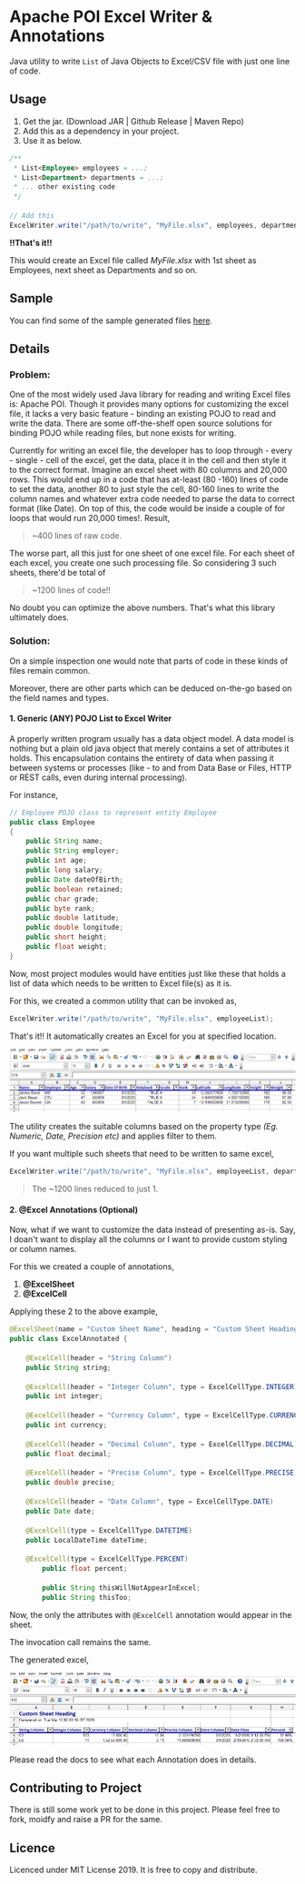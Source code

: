 # Apache POI Excel Writer & Annotations

Java utility to write `List` of Java Objects to Excel/CSV file with just one line of code.

## Usage

1. Get the jar. (Download JAR | Github Release | Maven Repo)
2. Add this as a dependency in your project.
3. Use it as below.

``` Java
/**
 * List<Employee> employees = ...;
 * List<Department> departments = ...;
 * ... other existing code
 */

// Add this
ExcelWriter.write("/path/to/write", "MyFile.xlsx", employees, departments, ...);
```

**!!That's it!!** 

This would create an Excel file called _MyFile.xlsx_ with 1st sheet as Employees, next sheet as Departments and so on. 

## Sample

You can find some of the sample generated files [here](/src/test/resources/output/). 

## Details

### Problem:

One of the most widely used Java library for reading and writing Excel files is: Apache POI. Though it provides many options for customizing the excel file, it lacks a very basic feature - binding an existing POJO to read and write the data. There are some off-the-shelf open source solutions for binding POJO while reading files, but none exists for writing.

Currently for writing an excel file, the developer has to loop through - every - single - cell of the excel, get the data, place it in the cell and then style it to the correct format. Imagine an excel sheet with 80 columns and 20,000 rows. This would end up in a code that has at-least (80 -160) lines of code to set the data, another 80 to just style the cell, 80-160 lines to write the column names and whatever extra code needed to parse the data to correct format (like Date). On top of this, the code would be inside a couple of for loops that would run 20,000 times!. Result,


> ~400 lines of raw code.

The worse part, all this just for one sheet of one excel file. For each sheet of each excel, you create one such processing file.
So considering 3 such sheets, there'd be total of

> ~1200 lines of code!!

No doubt you can optimize the above numbers. That's what this library ultimately does. 

### Solution:


On a simple inspection one would note that parts of code in these kinds of files remain common.

Moreover, there are other parts which can be deduced on-the-go based on the field names and types.


#### 1. Generic (ANY) POJO List to Excel Writer


A properly written program usually has a data object model. A data model is nothing but a plain old java object that merely contains a set of attributes it holds. This encapsulation contains the entirety of data when passing it between systems or processes (like - to and from Data Base or Files, HTTP or REST calls, even during internal processing).

For instance,

``` Java
// Employee POJO class to represent entity Employee 
public class Employee 
{ 
    public String name;
	public String employer;
	public int age;
	public long salary;
	public Date dateOfBirth;
	public boolean retained;
	public char grade;
	public byte rank;
	public double latitude;
	public double longitude;
	public short height;
	public float weight;
} 
```

Now, most project modules would have entities just like these that holds a list of data which needs to be written to Excel file(s) as it is. 

For this, we created a common utility that can be invoked as,

``` Java
ExcelWriter.write("/path/to/write", "MyFile.xlsx", employeeList);
```

That's it!! It automatically creates an Excel for you at specified location.

![Simple Sheet Image](/docs/NonAnnotated.png "Directly generated Excel Sheet")

The utility creates the suitable columns based on the property type _(Eg. Numeric, Date, Precision etc)_ and applies filter to them.


If you want multiple such sheets that need to be written to same excel,

``` Java
ExcelWriter.write("/path/to/write", "MyFile.xlsx", employeeList, departmentList, salaryBreakDown, ...); 
```

> The ~1200 lines reduced to just 1.


#### 2. @Excel Annotations (Optional)

Now, what if we want to customize the data instead of presenting as-is. Say, I doan't want to display all the columns or I want to provide custom styling or column names.

For this we created a couple of annotations,

1. **@ExcelSheet**
2. **@ExcelCell**


Applying these 2 to the above example,

``` Java
@ExcelSheet(name = "Custom Sheet Name", heading = "Custom Sheet Heading")
public class ExcelAnnotated {

	@ExcelCell(header = "String Column")
	public String string;

	@ExcelCell(header = "Integer Column", type = ExcelCellType.INTEGER)
	public int integer;

	@ExcelCell(header = "Currency Column", type = ExcelCellType.CURRENCY)
	public int currency;

	@ExcelCell(header = "Decimal Column", type = ExcelCellType.DECIMAL)
	public float decimal;

	@ExcelCell(header = "Precise Column", type = ExcelCellType.PRECISE)
	public double precise;

	@ExcelCell(header = "Date Column", type = ExcelCellType.DATE)
	public Date date;

	@ExcelCell(type = ExcelCellType.DATETIME)
	public LocalDateTime dateTime;

	@ExcelCell(type = ExcelCellType.PERCENT)
    	public float percent;
    
    	public String thisWillNotAppearInExcel;
    	public String thisToo;
```

Now, the only the attributes with `@ExcelCell` annotation would appear in the sheet.

The invocation call remains the same.

The generated excel,

![Annotated Sheet Image](/docs/Annotated.png "Excel generated using Annotations")

Please read the docs to see what each Annotation does in details.

## Contributing to Project

There is still some work yet to be done in this project. Please feel free to fork, moidfy and raise a PR for the same.

## Licence

Licenced under MIT License 2019. It is free to copy and distribute.